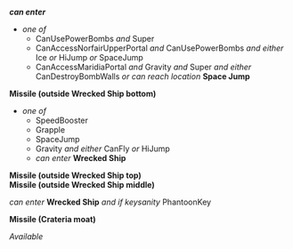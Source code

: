 ﻿***can enter***

- *one of*
  - CanUsePowerBombs *and* Super
  - CanAccessNorfairUpperPortal *and* CanUsePowerBombs *and either* Ice *or* HiJump *or* SpaceJump
  - CanAccessMaridiaPortal *and* Gravity *and* Super *and either* CanDestroyBombWalls *or* *can reach location* **Space Jump**

**Missile (outside Wrecked Ship bottom)**

- *one of*
  - SpeedBooster
  - Grapple
  - SpaceJump
  - Gravity *and either* CanFly *or* HiJump
  - *can enter* **Wrecked Ship**

**Missile (outside Wrecked Ship top)**  
**Missile (outside Wrecked Ship middle)**

*can enter* **Wrecked Ship** *and if keysanity* PhantoonKey

**Missile (Crateria moat)**

*Available*
